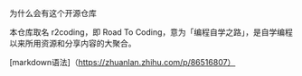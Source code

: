 为什么会有这个开源仓库

本仓库取名 r2coding，即 Road To Coding，意为「编程自学之路」，是自学编程以来所用资源和分享内容的大聚合。

[markdown语法]（https://zhuanlan.zhihu.com/p/86516807）
